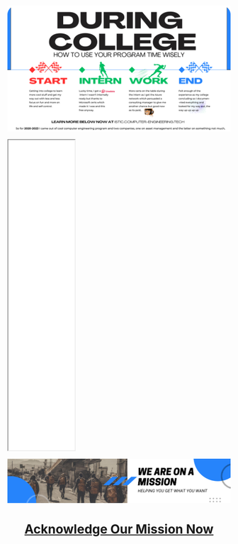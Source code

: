 ![Just banner no direction](../assets/do-more-than-school.png)


<iframe src="index.html" width="150" height="700"></iframe>

<br>

![Just banner no direction](mission.png)



<h1 align="center">
  <a href="https://mission.computer-engineering.tech">Acknowledge Our Mission Now </a>
</h1>

